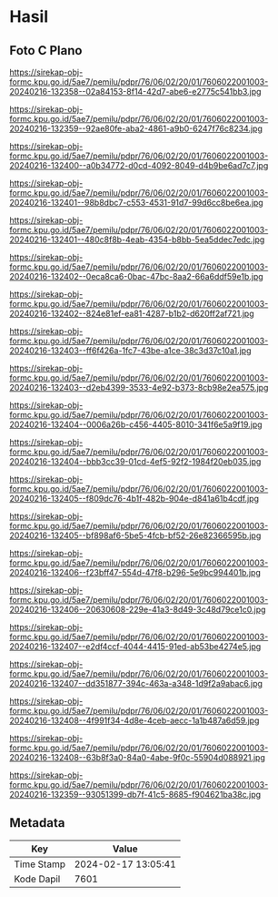 # Hasil

## Foto C Plano

https://sirekap-obj-formc.kpu.go.id/5ae7/pemilu/pdpr/76/06/02/20/01/7606022001003-20240216-132358--02a84153-8f14-42d7-abe6-e2775c541bb3.jpg

https://sirekap-obj-formc.kpu.go.id/5ae7/pemilu/pdpr/76/06/02/20/01/7606022001003-20240216-132359--92ae80fe-aba2-4861-a9b0-6247f76c8234.jpg

https://sirekap-obj-formc.kpu.go.id/5ae7/pemilu/pdpr/76/06/02/20/01/7606022001003-20240216-132400--a0b34772-d0cd-4092-8049-d4b9be6ad7c7.jpg

https://sirekap-obj-formc.kpu.go.id/5ae7/pemilu/pdpr/76/06/02/20/01/7606022001003-20240216-132401--98b8dbc7-c553-4531-91d7-99d6cc8be6ea.jpg

https://sirekap-obj-formc.kpu.go.id/5ae7/pemilu/pdpr/76/06/02/20/01/7606022001003-20240216-132401--480c8f8b-4eab-4354-b8bb-5ea5ddec7edc.jpg

https://sirekap-obj-formc.kpu.go.id/5ae7/pemilu/pdpr/76/06/02/20/01/7606022001003-20240216-132402--0eca8ca6-0bac-47bc-8aa2-66a6ddf59e1b.jpg

https://sirekap-obj-formc.kpu.go.id/5ae7/pemilu/pdpr/76/06/02/20/01/7606022001003-20240216-132402--824e81ef-ea81-4287-b1b2-d620ff2af721.jpg

https://sirekap-obj-formc.kpu.go.id/5ae7/pemilu/pdpr/76/06/02/20/01/7606022001003-20240216-132403--ff6f426a-1fc7-43be-a1ce-38c3d37c10a1.jpg

https://sirekap-obj-formc.kpu.go.id/5ae7/pemilu/pdpr/76/06/02/20/01/7606022001003-20240216-132403--d2eb4399-3533-4e92-b373-8cb98e2ea575.jpg

https://sirekap-obj-formc.kpu.go.id/5ae7/pemilu/pdpr/76/06/02/20/01/7606022001003-20240216-132404--0006a26b-c456-4405-8010-341f6e5a9f19.jpg

https://sirekap-obj-formc.kpu.go.id/5ae7/pemilu/pdpr/76/06/02/20/01/7606022001003-20240216-132404--bbb3cc39-01cd-4ef5-92f2-1984f20eb035.jpg

https://sirekap-obj-formc.kpu.go.id/5ae7/pemilu/pdpr/76/06/02/20/01/7606022001003-20240216-132405--f809dc76-4b1f-482b-904e-d841a61b4cdf.jpg

https://sirekap-obj-formc.kpu.go.id/5ae7/pemilu/pdpr/76/06/02/20/01/7606022001003-20240216-132405--bf898af6-5be5-4fcb-bf52-26e82366595b.jpg

https://sirekap-obj-formc.kpu.go.id/5ae7/pemilu/pdpr/76/06/02/20/01/7606022001003-20240216-132406--f23bff47-554d-47f8-b296-5e9bc994401b.jpg

https://sirekap-obj-formc.kpu.go.id/5ae7/pemilu/pdpr/76/06/02/20/01/7606022001003-20240216-132406--20630608-229e-41a3-8d49-3c48d79ce1c0.jpg

https://sirekap-obj-formc.kpu.go.id/5ae7/pemilu/pdpr/76/06/02/20/01/7606022001003-20240216-132407--e2df4ccf-4044-4415-91ed-ab53be4274e5.jpg

https://sirekap-obj-formc.kpu.go.id/5ae7/pemilu/pdpr/76/06/02/20/01/7606022001003-20240216-132407--dd351877-394c-463a-a348-1d9f2a9abac6.jpg

https://sirekap-obj-formc.kpu.go.id/5ae7/pemilu/pdpr/76/06/02/20/01/7606022001003-20240216-132408--4f991f34-4d8e-4ceb-aecc-1a1b487a6d59.jpg

https://sirekap-obj-formc.kpu.go.id/5ae7/pemilu/pdpr/76/06/02/20/01/7606022001003-20240216-132408--63b8f3a0-84a0-4abe-9f0c-55904d088921.jpg

https://sirekap-obj-formc.kpu.go.id/5ae7/pemilu/pdpr/76/06/02/20/01/7606022001003-20240216-132359--93051399-db7f-41c5-8685-f904621ba38c.jpg


## Metadata

| Key        | Value               |
| ---------- | ------------------- |
| Time Stamp | 2024-02-17 13:05:41 |
| Kode Dapil | 7601                |



